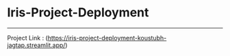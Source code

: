 # Iris-Project-Deployment
---
Project Link : (https://iris-project-deployment-koustubh-jagtap.streamlit.app/)
